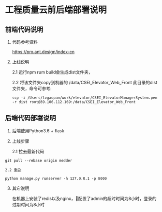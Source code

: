 # 工程质量云前后端部署说明

## 前端代码说明

1. 代码参考资料

    https://pro.ant.design/index-cn

2. 上线说明

    2.1 运行npm rum build会生成dist文件夹，
    
    2.2 将该文件夹copy到机器的 /data/CSEI_Elevator_Web_Front 此目录的dist文件夹，命令可参考:
    ```
    scp -i /Users/lvgaopan/work/elevator/CSEI_ElevatorManagerSystem.pem -r dist root@39.106.112.169:/data/CSEI_Elevator_Web_Front
    ```

## 后端代码部署说明

1. 后端使用Python3.6 + flask

2. 上线步骤

    2.1 拉去最新代码
```
git pull --rebase origin medder
```

    2.2 重启

```
python manage.py runserver -h 127.0.0.1 -p 8000
```

3. 其它说明

    在机器上安装了redis以及nginx，配置了admin的超时时间为8小时，登录的过期时间为8小时